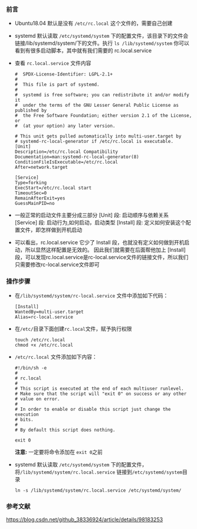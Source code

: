 ### 前言

* Ubuntu18.04 默认是没有 `/etc/rc.local` 这个文件的，需要自己创建

* systemd 默认读取 `/etc/systemd/system` 下的配置文件，该目录下的文件会链接/lib/systemd/system/下的文件。执行 `ls /lib/systemd/system` 你可以看到有很多启动脚本，其中就有我们需要的 rc.local.service

* 查看 `rc.local.service` 文件内容

  ```shell 
  #  SPDX-License-Identifier: LGPL-2.1+
  #
  #  This file is part of systemd.
  #
  #  systemd is free software; you can redistribute it and/or modify it
  #  under the terms of the GNU Lesser General Public License as published by
  #  the Free Software Foundation; either version 2.1 of the License, or
  #  (at your option) any later version.
  
  # This unit gets pulled automatically into multi-user.target by
  # systemd-rc-local-generator if /etc/rc.local is executable.
  [Unit]
  Description=/etc/rc.local Compatibility
  Documentation=man:systemd-rc-local-generator(8)
  ConditionFileIsExecutable=/etc/rc.local
  After=network.target
  
  [Service]
  Type=forking
  ExecStart=/etc/rc.local start
  TimeoutSec=0
  RemainAfterExit=yes
  GuessMainPID=no
  ```

  

* 一般正常的启动文件主要分成三部分
  [Unit] 段: 启动顺序与依赖关系
  [Service] 段: 启动行为,如何启动，启动类型
  [Install] 段: 定义如何安装这个配置文件，即怎样做到开机启动
* 可以看出，rc.local.service 它少了 Install 段，也就没有定义如何做到开机启动，所以显然这样配置是无效的。 因此我们就需要在后面帮他加上 [Install] 段，可以发现rc.local.service是rc-local.service文件的链接文件，所以我们只需要修改rc-local.service文件即可

### 操作步骤

* 在`/lib/systemd/system/rc-local.service` 文件中添加如下代码：

  ```shell 
  [Install]  
  WantedBy=multi-user.target  
  Alias=rc-local.service
  ```

* 在`/etc/`目录下面创建`rc.local`文件，赋予执行权限

  ```shell 
  touch /etc/rc.local
  chmod +x /etc/rc.local
  ```

* `/etc/rc.local` 文件添加如下内容：

  ```shell 
  #!/bin/sh -e
  #
  # rc.local
  #
  # This script is executed at the end of each multiuser runlevel.
  # Make sure that the script will "exit 0" on success or any other
  # value on error.
  #
  # In order to enable or disable this script just change the execution
  # bits.
  #
  # By default this script does nothing.
    
  exit 0
  ```

  **注意:** 一定要将命令添加在 `exit 0`之前

* systemd 默认读取 `/etc/systemd/system` 下的配置文件，将`/lib/systemd/system/rc.local.service` 链接到`/etc/systemd/system`目录

  ```shell 
  ln -s /lib/systemd/system/rc.local.service /etc/systemd/system/
  ```

  

### 参考文献

https://blog.csdn.net/github_38336924/article/details/98183253